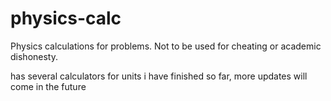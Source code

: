 # physics-calc
Physics calculations for problems. Not to be used for cheating or academic dishonesty.

has several calculators for units i have finished so far, more updates will come in the future
